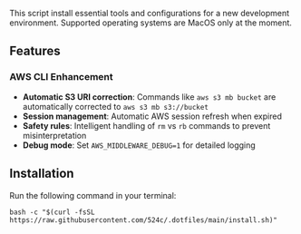This script install essential tools and configurations for a new development environment. Supported operating systems are MacOS only at the moment.

## Features

### AWS CLI Enhancement
- **Automatic S3 URI correction**: Commands like `aws s3 mb bucket` are automatically corrected to `aws s3 mb s3://bucket`
- **Session management**: Automatic AWS session refresh when expired
- **Safety rules**: Intelligent handling of `rm` vs `rb` commands to prevent misinterpretation
- **Debug mode**: Set `AWS_MIDDLEWARE_DEBUG=1` for detailed logging

## Installation
Run the following command in your terminal:

`bash -c "$(curl -fsSL https://raw.githubusercontent.com/524c/.dotfiles/main/install.sh)"`
